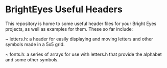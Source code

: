 BrightEyes Useful Headers
=========================

This repository is home to some useful header files for your Bright Eyes projects, as well as examples for them. These so far include:

~ letters.h: a header for easily displaying and moving letters and other symbols made in a 5x5 grid.

~ fonts.h: a series of arrays for use with letters.h that provide the alphabet and some other symbols.
